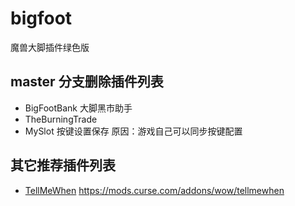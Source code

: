 # bigfoot
魔兽大脚插件绿色版

## master 分支删除插件列表
* BigFootBank 大脚黑市助手
* TheBurningTrade
* MySlot 按键设置保存 原因：游戏自己可以同步按键配置

## 其它推荐插件列表
* [TellMeWhen](https://github.com/ascott18/TellMeWhen) https://mods.curse.com/addons/wow/tellmewhen
